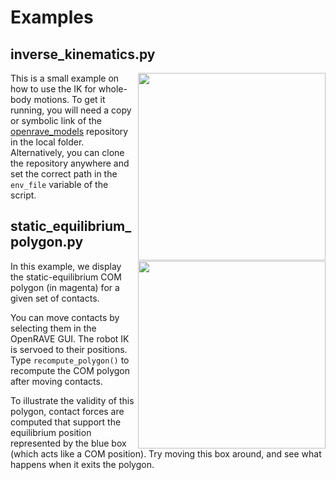 # Examples

## inverse\_kinematics.py

<img align="right" src="https://raw.githubusercontent.com/stephane-caron/pymanoid/master/examples/images/inverse_kinematics.png" width="300" />

This is a small example on how to use the IK for whole-body motions. To get it
running, you will need a copy or symbolic link of the
[openrave\_models](https://github.com/stephane-caron/openrave_models)
repository in the local folder. Alternatively, you can clone the repository
anywhere and set the correct path in the ``env_file`` variable of the script.

## static\_equilibrium\_polygon.py

<img align="right" src="https://raw.githubusercontent.com/stephane-caron/pymanoid/master/examples/images/static_equilibrium_polygon.png" width="300" />

In this example, we display the static-equilibrium COM polygon (in magenta) for
a given set of contacts.
    
You can move contacts by selecting them in the OpenRAVE GUI. The robot IK is
servoed to their positions. Type ``recompute_polygon()`` to recompute the COM
polygon after moving contacts.

To illustrate the validity of this polygon, contact forces are computed that
support the equilibrium position represented by the blue box (which acts like a
COM position). Try moving this box around, and see what happens when it exits
the polygon.

